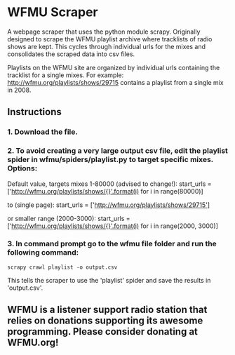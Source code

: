 # WFMU Scraper
A webpage scraper that uses the python module scrapy. Originally designed to scrape the WFMU playlist archive where tracklists of radio shows are kept. This cycles through individual urls for the mixes and consolidates the scraped data into csv files.

Playlists on the WFMU site are organized by individual urls containing the tracklist for a single mixes. For example: http://wfmu.org/playlists/shows/29715 contains a playlist from a single mix in 2008. 

## Instructions

### 1. Download the file.
### 2. To avoid creating a very large output csv file, edit the playlist spider in wfmu/spiders/playlist.py to target specific mixes. Options:

Default value, targets mixes 1-80000 (advised to change!):
start_urls = ['http://wfmu.org/playlists/shows/{}'.format(i) for i in range(80000)]

to (single page):
start_urls = ['http://wfmu.org/playlists/shows/29715']

or smaller range (2000-3000):
start_urls = ['http://wfmu.org/playlists/shows/{}'.format(i) for i in range(2000, 3000)]


### 3. In command prompt go to the wfmu file folder and run the following command:

`scrapy crawl playlist -o output.csv`

This tells the scraper to use the 'playlist' spider and save the results in 'output.csv'.

## WFMU is a listener support radio station that relies on donations supporting its awesome programming. Please consider donating at WFMU.org!
